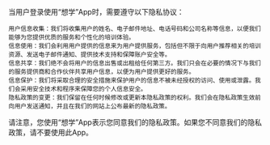

当用户登录使用“想学”App时，需要遵守以下隐私协议：

    用户信息收集：我们将收集用户的姓名、电子邮件地址、电话号码和公司名称等信息，以便我们能够为您提供优质的服务和个性化的培训体验。
    信息使用：我们会利用用户提供的信息来为用户提供服务，包括但不限于向用户推荐相关的培训资源、发送电子邮件通知、提供技术支持和保障账户安全等。
    信息共享：我们绝不会将用户的信息出售或出租给任何第三方。我们只会在必要的情况下与我们的服务提供商和合作伙伴共享用户信息，以便为用户提供更好的服务。
    信息保护：我们将采取合理的安全措施来保护用户的信息不被未经授权的访问、使用或泄露。我们会采用安全技术和程序来保障您的个人信息安全。
    隐私政策的变更：我们保留在任何时候修改或更新本隐私政策的权利。我们会在隐私政策生效前向用户发送通知，并且在我们的网站上公布最新的隐私政策。

请注意，您使用“想学”App表示您同意我们的隐私政策。如果您不同意我们的隐私政策，请不要使用此App。
